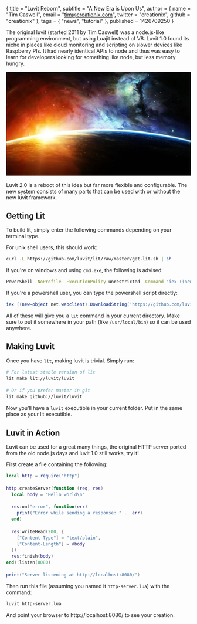 { title = "Luvit Reborn",
  subtitle = "A New Era is Upon Us",
  author = {
    name = "Tim Caswell",
    email = "tim@creationix.com",
    twitter = "creationix",
    github = "creationix"
  },
  tags = { "news", "tutorial" },
  published = 1426709250
}

The original luvit (started 2011 by Tim Caswell) was a node.js-like programming
environment, but using Luajit instead of V8. Luvit 1.0 found its niche in
places like cloud monitoring and scripting on slower devices like Raspberry PIs.
It had nearly identical APIs to node and thus was easy to learn for developers
looking for something like node, but less memory hungry.

![](luvit-reborn/a-new-era.jpg)

Luvit 2.0 is a reboot of this idea but far more flexible and configurable. The
new system consists of many parts that can be used with or without the new luvit
framework.

## Getting Lit

To build lit, simply enter the following commands depending on your terminal type.

For unix shell users, this should work:

```sh
curl -L https://github.com/luvit/lit/raw/master/get-lit.sh | sh
```

If you're on windows and using `cmd.exe`, the following is advised:

```bat
PowerShell -NoProfile -ExecutionPolicy unrestricted -Command "iex ((new-object net.webclient).DownloadString('https://github.com/luvit/lit/raw/master/get-lit.ps1'))"
```

If you're a powershell user, you can type the powershell script directly:

```powershell
iex ((new-object net.webclient).DownloadString('https://github.com/luvit/lit/raw/master/get-lit.ps1'))
```

All of these will give you a `lit` command in your current directory.  Make sure to put it somewhere in your path (like `/usr/local/bin`) so it can be used anywhere.

## Making Luvit

Once you have `lit`, making luvit is trivial.  Simply run:

```sh
# For latest stable version of lit
lit make lit://luvit/luvit

# Or if you prefer master in git
lit make github://luvit/luvit
```

Now you'll have a `luvit` executible in your current folder.  Put in the same place as your lit executible.

## Luvit in Action

Luvit can be used for a great many things, the original HTTP server ported from the old node.js days and luvit 1.0 still works, try it!

First create a file containing the following:

```lua
local http = require("http")

http.createServer(function (req, res)
  local body = "Hello world\n"

  res:on("error", function(err)
    print("Error while sending a response: " .. err)
  end)

  res:writeHead(200, {
    ["Content-Type"] = "text/plain",
    ["Content-Length"] = #body
  })
  res:finish(body)
end):listen(8080)

print("Server listening at http://localhost:8080/")
```


Then run this file (assuming you named it `http-server.lua`) with the command:

```sh
luvit http-server.lua
```

And point your browser to http://localhost:8080/ to see your creation.
